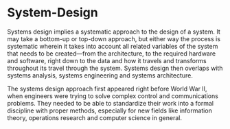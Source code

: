# System-Design

Systems design implies a systematic approach to the design of a system. It may take a bottom-up or top-down approach, but either way the process is systematic wherein it takes into account all related variables of the system that needs to be created—from the architecture, to the required hardware and software, right down to the data and how it travels and transforms throughout its travel through the system. Systems design then overlaps with systems analysis, systems engineering and systems architecture.

The systems design approach first appeared right before World War II, when engineers were trying to solve complex control and communications problems. They needed to be able to standardize their work into a formal discipline with proper methods, especially for new fields like information theory, operations research and computer science in general.
